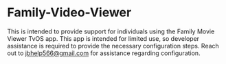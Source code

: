 # Family-Video-Viewer

This is intended to provide support for individuals using the Family Movie Viewer TvOS app. This app is intended for limited use, so developer assistance is required to provide the necessary configuration steps. Reach out to jbhelp566@gmail.com for assistance regarding configuration.
